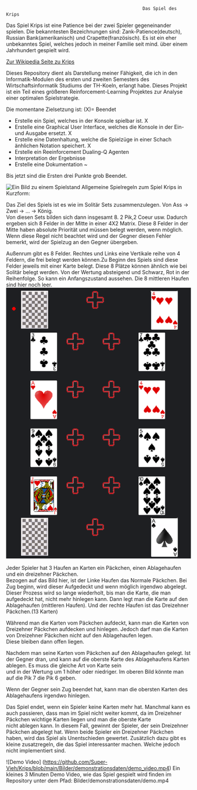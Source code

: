                                                         Das Spiel des Krips

Das Spiel Krips ist eine Patience bei der zwei Spieler gegeneinander spielen. Die bekanntesten Bezeichnungen sind: Zank-Patience(deutsch), Russian Bank(amerikanisch) und Crapette(französisch).
Es ist ein eher unbekanntes Spiel, welches jedoch in meiner Familie seit mind. über einem Jahrhundert gespielt wird.

[Zur Wikipedia Seite zu Krips](https://de.wikipedia.org/wiki/Zank-Patience)

Dieses Repository dient als Darstellung meiner Fähigkeit, die ich in den Informatik-Modulen des ersten und zweiten Semesters des Wirtschaftsinformatik Studiums der TH-Koeln, erlangt habe.
Dieses Projekt ist ein Teil eines größeren Reinforcement-Learning Projektes zur Analyse einer optimalen Spielstrategie. 

Die momentane Zielsetzung ist: (X)= Beendet
- Erstelle ein Spiel, welches in der Konsole spielbar ist.                                        X
- Erstelle eine Graphical User Interface, welches die Konsole in der Ein- und Ausgabe ersetzt.    X
- Erstelle eine Datenhaltung, welche die Spielzüge in einer Schach änhlichen Notation speichert.  X
- Erstelle ein Reeinforcement Dualing-Q Agenten
- Interpretation der Ergebnisse
- Erstelle eine Dokumentation                                                                     ~

Bis jetzt sind die Ersten drei Punkte grob Beendet.

![Ein Bild zu einem Spielstand](https://upload.wikimedia.org/wikipedia/commons/c/c6/Russian_Bank%2C_Crapette%2C_Tunj_card_game.jpg)
Allgemeine Spielregeln zum Spiel Krips in Kurzform:  
  
Das Ziel des Spiels ist es wie im Solitär Sets zusammenzulegen. Von Ass -> Zwei -> ... -> König.  
Von diesen Sets bilden sich dann insgesamt 8. 2 Pik,2 Coeur usw. Dadurch ergeben sich 8 Felder in der Mitte in einer 4X2 Matrix.
Diese 8 Felder in der Mitte haben absolute Priorität und müssen belegt werden, wenn möglich.  
Wenn diese Regel nicht beachtet wird und der Gegner diesen Fehler bemerkt, wird der Spielzug an den Gegner übergeben.  

Außenrum gibt es 8 Felder. Rechtes und Links eine Vertikale reihe von 4 Feldern, die frei belegt werden können.Zu Beginn des Spiels sind diese Felder jeweils mit einer Karte belegt. 
Diese 8 Plätze können ähnlich wie bei Solitär belegt werden. Von der Wertung absteigend und Schwarz, Rot in der Reihenfolge. So kann ein Anfangszustand aussehen. Die 8 mittleren Haufen sind hier noch leer.
![Anfangskonstelarion](Bilder/demonstrationsdaten/anfangszustand.png)

Jeder Spieler hat 3 Haufen an Karten ein Päckchen, einen Ablagehaufen und ein dreizehner Päckchen.   
Bezogen auf das Bild hier, ist der Linke Haufen das Normale Päckchen. Bei Zug beginn, wird dieser Aufgedeckt und wenn möglich irgendwo abgelegt. Dieser Prozess wird so lange wiederholt, bis man die Karte, die man aufgedeckt hat, nicht mehr hinlegen kann.
Dann legt man die Karte auf den Ablagehaufen (mittleren Haufen). Und der rechte Haufen ist das Dreizehner Päckchen.(13 Karten)

Während man die Karten vom Päckchen aufdeckt, kann man die Karten von Dreizehner Päckchen aufdecken und hinlegen. Jedoch darf man die Karten von Dreizehner Päckchen nicht auf den Ablagehaufen legen.  
Diese bleiben dann offen liegen.

Nachdem man seine Karten vom Päckchen auf den Ablagehaufen gelegt. Ist der Gegner dran, und kann auf die oberste Karte des Ablagehaufens Karten ablegen. Es muss die gleiche Art von Karte sein   
und in der Wertung um 1 höher oder niedriger. Im oberen Bild könnte man auf die Pik 7 die Pik 6 geben.

Wenn der Gegner sein Zug beendet hat, kann man die obersten Karten des Ablagehaufens irgendwo hinlegen.

Das Spiel endet, wenn ein Spieler keine Karten mehr hat. Manchmal kann es auch passieren, dass man im Spiel nicht weiter kommt, da im Dreizehner Päckchen wichtige Karten liegen und man die oberste Karte  
nicht ablegen kann. In diesem Fall, gewinnt der Spieler, der sein Dreizehner Päckchen abgelegt hat. Wenn beide Spieler ein Dreizehner Päckchen haben, wird das Spiel als Unentschieden gewertet.
Zusätzlich dazu gibt es kleine zusatzregeln, die das Spiel interessanter machen. Welche jedoch nicht implementiert sind.

![Demo Video] (https://github.com/Super-Vieh/Krips/blob/main/Bilder/demonstrationsdaten/demo_video.mp4)
Ein kleines 3 Minuten Demo Video, wie das Spiel gespielt wird finden im Repository unter dem Pfad: Bilder/demonstrationsdaten/demo.mp4

